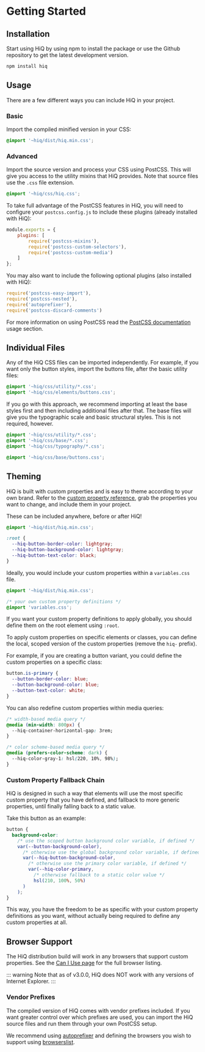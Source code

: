 # Getting Started

## Installation

Start using HiQ by using npm to install the package or use the Github repository to get the latest development version.

``` bash
npm install hiq
```

## Usage

There are a few different ways you can include HiQ in your project.

### Basic

Import the compiled minified version in your CSS:

```css
@import '~hiq/dist/hiq.min.css';
```

### Advanced

Import the source version and process your CSS using PostCSS. This will give you access to the utility mixins that HiQ provides. Note that source files use the `.css` file extension.

```css
@import '~hiq/css/hiq.css';
```

To take full advantage of the PostCSS features in HiQ, you will need to configure your `postcss.config.js` to include these plugins (already installed with HiQ):

```js
module.exports = {
    plugins: [
        require('postcss-mixins'),
        require('postcss-custom-selectors'),
        require('postcss-custom-media')
    ]
};
```

You may also want to include the following optional plugins (also installed with HiQ):

```js
require('postcss-easy-import'),
require('postcss-nested'),
require('autoprefixer'),
require('postcss-discard-comments')
```

For more information on using PostCSS read the [PostCSS documentation](https://github.com/postcss/postcss#usage) usage section.

## Individual Files

Any of the HiQ CSS files can be imported independently. For example, if you want only the button styles, import the buttons file, after the basic utility files:

```css
@import '~hiq/css/utility/*.css';
@import '~hiq/css/elements/buttons.css';
```

If you go with this approach, we recommend importing at least the base styles first and then including additional files after that. The base files will give you the typographic scale and basic structural styles. This is not required, however.

```css
@import '~hiq/css/utility/*.css';
@import '~hiq/css/base/*.css';
@import '~hiq/css/typography/*.css';

@import '~hiq/css/base/buttons.css';
```

## Theming

HiQ is built with custom properties and is easy to theme according to your own brand. Refer to the [custom property reference](/reference/), grab the properties you want to change, and include them in your project.

These can be included anywhere, before or after HiQ!

```css
@import '~hiq/dist/hiq.min.css';

:root {
  --hiq-button-border-color: lightgray;
  --hiq-button-background-color: lightgray;
  --hiq-button-text-color: black;
}
```

Ideally, you would include your custom properties within a `variables.css` file.

```css
@import '~hiq/dist/hiq.min.css';

/* your own custom property definitions */
@import 'variables.css';
```

If you want your custom property definitions to apply globally, you should define them on the root element using `:root`.

To apply custom properties on specific elements or classes, you can define the local, scoped version of the custom properties (remove the `hiq-` prefix).

For example, if you are creating a button variant, you could define the custom properties on a specific class:

```css
button.is-primary {
  --button-border-color: blue;
  --button-background-color: blue;
  --button-text-color: white;
}
```

You can also redefine custom properties within media queries:

```css
/* width-based media query */
@media (min-width: 800px) {
  --hiq-container-horizontal-gap: 3rem;
}

/* color scheme-based media query */
@media (prefers-color-scheme: dark) {
  --hiq-color-gray-1: hsl(220, 10%, 98%);
}
```

### Custom Property Fallback Chain

HiQ is designed in such a way that elements will use the most specific custom property that you have defined, and fallback to more generic properties, until finally falling back to a static value.

Take this button as an example:

```css
button {
  background-color:
    /* use the scoped button background color variable, if defined */
    var(--button-background-color),
      /* otherwise use the global background color variable, if defined */
      var(--hiq-button-background-color,
        /* otherwise use the primary color variable, if defined */
        var(--hiq-color-primary,
          /* otherwise fallback to a static color value */
          hsl(210, 100%, 50%)
      )
    );
}
```

This way, you have the freedom to be as specific with your custom property definitions as you want, without actually being required to define any custom properties at all.

## Browser Support

The HiQ distribution build will work in any browsers that support custom properties. See the [Can I Use page](https://caniuse.com/#feat=css-variables) for the full browser listing.

::: warning
Note that as of v3.0.0, HiQ does NOT work with any versions of Internet Explorer.
:::

### Vendor Prefixes

The compiled version of HiQ comes with vendor prefixes included. If you want greater control over which prefixes are used, you can import the HiQ source files and run them through your own PostCSS setup.

We recommend using [autoprefixer](https://github.com/postcss/autoprefixer) and defining the browsers you wish to support using [browserslist](https://github.com/ai/browserslist).
